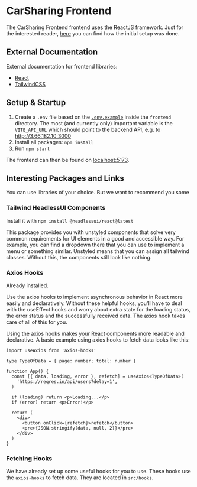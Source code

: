 # CarSharing Frontend

The CarSharing Frontend frontend uses the ReactJS framework.
Just for the interested reader, [here](./INITIAL_SETUP.md) you can find how the initial setup was done.

## External Documentation

External documentation for frontend libraries:

- [React](https://legacy.reactjs.org/)
- [TailwindCSS](https://tailwindcss.com/)

## Setup & Startup

1. Create a `.env` file based on the [`.env.example`](.env.example) inside the `frontend` directory. The most (and currently only) important variable is the `VITE_API_URL` which should point to the backend API, e.g. to http://3.66.182.10:3000
2. Install all packages: `npm install`
3. Run `npm start`

The frontend can then be found on [localhost:5173](http://localhost:5173).

## Interesting Packages and Links

You can use libraries of your choice. But we want to recommend you some

### Tailwind HeadlessUI Components

Install it with `npm install @headlessui/react@latest`

This package provides you with unstyled components that solve very common requirements for UI elements in a good and accessible way.
For example, you can find a dropdown there that you can use to implement a menu or something similar.
Unstyled means that you can assign all tailwind classes. Without this, the components still look like nothing.

### Axios Hooks

Already installed.

Use the axios hooks to implement asynchronous behavior in React more easily and declaratively. Without these helpful hooks, you'll have to deal with the useEffect hooks and worry about extra state for the loading status, the error status and the successfully received data. The axios hook takes care of all of this for you.

Using the axios hooks makes your React components more readable and declarative. A basic example using axios hooks to fetch data looks like this:

```tsx
import useAxios from 'axios-hooks'

type TypeOfData = { page: number; total: number }

function App() {
  const [{ data, loading, error }, refetch] = useAxios<TypeOfData>(
    'https://reqres.in/api/users?delay=1',
  )

  if (loading) return <p>Loading...</p>
  if (error) return <p>Error!</p>

  return (
    <div>
      <button onClick={refetch}>refetch</button>
      <pre>{JSON.stringify(data, null, 2)}</pre>
    </div>
  )
}
```

### Fetching Hooks

We have already set up some useful hooks for you to use. These hooks use the `axios-hooks` to fetch data. They are located in `src/hooks`.
